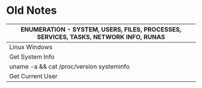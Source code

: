 # Old Notes

| ENUMERATION - SYSTEM, USERS, FILES, PROCESSES, SERVICES, TASKS, NETWORK INFO, RUNAS |
| ------ |
| Linux Windows |
| Get System Info |
| uname -a && cat /proc/version systeminfo |
| Get Current User |
